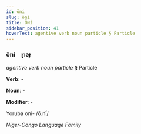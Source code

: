 ```yaml
---
id: öni
slug: öni
title: ÖNİ
sidebar_position: 41
hoverText: agentive verb noun particle § Particle
---
```


### öni&emsp;<span kind="abugida">ɽıƨɟ</span>

*agentive verb noun particle* **§** Particle

**Verb**: -

**Noun**: -

**Modifier**: -

Yoruba oni- /ō.nĩ́/

*Niger-Congo Language Family*